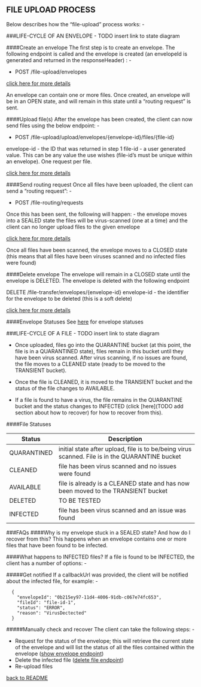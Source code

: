 ## FILE UPLOAD PROCESS
Below describes how the “file-upload” process works: -

###LIFE-CYCLE OF AN ENVELOPE - TODO insert link to state diagram

####Create an envelope
The first step is to create an envelope. The following endpoint is called and the envelope is created (an envelopeId is generated and returned in the responseHeader) : -

- POST       /file-upload/envelopes

[click here for more details](https://github.com/hmrc/file-upload#create-an-envelope)


An envelope can contain one or more files. Once created, an envelope will be in an OPEN state, and will remain in this state until a “routing request” is sent.

####Upload file(s)
After the envelope has been created, the client can now send files using the below endpoint: -

- POST        /file-upload/upload/envelopes/{envelope-id}/files/{file-id}

envelope-id - the ID that was returned in step 1
file-id - a user generated value. This can be any value the use wishes (file-id’s must be unique within an envelope). One request per file.

[click here for more details](https://github.com/hmrc/file-upload-frontend#upload-file)


####Send routing request
 Once all files have been uploaded, the client can send a “routing request”: - 

- POST       /file-routing/requests

Once this has been sent, the following will happen: -
the envelope moves into a SEALED state 
the files will be virus-scanned (one at a time)
and the client can no longer upload files to the given envelope

[click here for more details](https://github.com/hmrc/file-upload#create-file-routing-request)

Once all files have been scanned, the envelope moves to a CLOSED state (this means that all files have been viruses scanned and no infected files were found)

####Delete envelope
The envelope will remain in a CLOSED state until the envelope is DELETED. The envelope is deleted with the following endpoint

DELETE     /file-transfer/envelopes/{envelope-id}
envelope-id - the identifier for the envelope to be deleted (this is a soft delete)

[click here for more details](https://github.com/hmrc/file-upload#soft-delete-an-envelope)


####Envelope Statuses
See [here](https://github.com/hmrc/file-upload#envelope-statuses) for envelope statuses


###LIFE-CYCLE OF A FILE - TODO insert link to state diagram
- Once uploaded, files go into the QUARANTINE bucket (at this point, the file is in a QUARANTINED state), files remain in this bucket until they have been virus scanned. After virus scanning, if no issues are found, the file moves to a CLEANED state (ready to be moved to the TRANSIENT bucket).

- Once the file is CLEANED, it is moved to the TRANSIENT bucket and the status of the file changes to AVAILABLE.

- If a file is found to have a virus, the file remains in the QUARANTINE bucket and the status changes to INFECTED (click [here](TODO add section about how to recover) for how to recover from this).

####File Statuses

| Status  | Description  | 
| --------|---------|
| QUARANTINED  |  initial state after upload, file is to be/being virus scanned. File is in the QUARANTINE bucket |
| CLEANED | file has been virus scanned and no issues were found |
| AVAILABLE | file is already is a CLEANED state and has now been moved to the TRANSIENT bucket |
| DELETED | TO BE TESTED |
| INFECTED | file has been virus scanned and an issue was found |

###FAQs
####Why is my envelope stuck in a SEALED state? And how do I recover from this?
This happens when an envelope contains one or more files that have been found to be infected.

####What happens to INFECTED files?
If a file is found to be INFECTED, the client has a number of options: - 

#####Get notified
If a callbackUrl was provided, the client will be notified about the infected file, for example: - 
```
  {
    "envelopeId": "0b215ey97-11d4-4006-91db-c067e74fc653",
    "fileId": "file-id-1",
    "status": "ERROR",
    "reason": "VirusDectected"
  }
```
#####Manually check and recover
The client can take the following steps: - 
- Request for the status of the envelope; this will retrieve the current state of the envelope and will list the status of all the files contained within the envelope ([show envelope endpoint](https://github.com/hmrc/file-upload#show-envelope))
- Delete the infected file ([delete file endpoint](https://github.com/hmrc/file-upload#hard-delete-a-file))
- Re-upload files




[back to README](../README.md)
